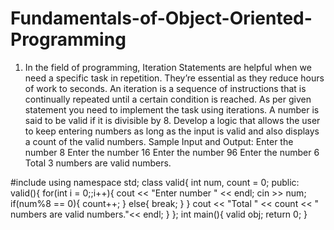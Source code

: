 # Fundamentals-of-Object-Oriented-Programming
1.	In the field of programming, Iteration Statements are helpful when we need a specific task in repetition. They’re essential as they reduce hours of work to seconds. An iteration is a sequence of instructions that is continually repeated until a certain condition is reached. As per given statement you need to implement the task using iterations. 
A number is said to be valid if it is divisible by 8. Develop a logic that allows the user to keep entering numbers as long as the input is valid and also displays a count of the valid numbers. 
Sample Input and Output:
Enter the number
8
Enter the number
16
Enter the number
96
Enter the number
6
Total 3 numbers are valid numbers. 


#include<iostream>
using namespace std;
class valid{
    int num, count = 0;
    public:
    valid(){
        for(int i = 0;;i++){
            cout << "Enter number " << endl;
            cin >> num;
            if(num%8 == 0){
                count++;
            }
            else{
                break;
            }
        }
        cout << "Total " << count << " numbers are valid numbers."<<  endl;
    }
};
int main(){
valid obj;
return 0;
}

